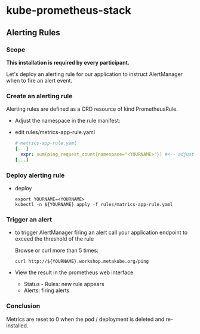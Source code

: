 # kube-prometheus-stack

## Alerting Rules

### Scope

**This installation is required by every participant.**

Let's deploy an alerting rule for our application to instruct AlertManager
when to fire an alert event.

### Create an alerting rule

Alerting rules are defined as a CRD resource of kind PrometheusRule.

* Adjust the namespace in the rule manifest:
* edit rules/metrics-app-rule.yaml

  ```yaml
  # metrics-app-rule.yaml
  [...]
    expr: sum(ping_request_count{namespace="<YOURNAME>"}) #<-- adjust your namespace
  [...] 
  ```

### Deploy alerting rule

* deploy

  ```shell
  export YOURNAME=<YOURNAME>
  kubectl -n ${YOURNAME} apply -f rules/matrics-app-rule.yaml
  ``` 

### Trigger an alert

* to trigger AlertManager firing an alert call your application endpoint to exceed the threshold of the rule

  Browse or curl more than 5 times:
  
  `curl http://${YOURNAME}.workshop.metakube.org/ping`

* View the result in the prometheus web interface
  * Status - Rules: new rule appears
  * Alerts: firing alerts

### Conclusion

Metrics are reset to 0 when the pod / deployment is deleted and re-installed.
